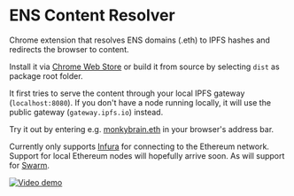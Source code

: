 # ENS Content Resolver

Chrome extension that resolves ENS domains (.eth) to IPFS hashes and redirects the browser to content.

Install it via [Chrome Web Store](https://chrome.google.com/webstore/detail/ens-content-resolver/ifgfopmoihnnicfgcpafgibiinfkodjf) or build it from source by selecting `dist` as package root folder.

It first tries to serve the content through your local IPFS gateway (`localhost:8080`). If you don't have a node running locally, it will use the public gateway (`gateway.ipfs.io`) instead.

Try it out by entering e.g. [monkybrain.eth](http://monkybrain.eth) in your browser's address bar.

Currently only supports [Infura](https://infura.io) for connecting to the Ethereum network. Support for local Ethereum nodes will hopefully arrive soon. As will support for [Swarm](https://ethersphere.github.io/swarm-home/).

[![Video demo](https://img.youtube.com/vi/9YbWr4ouiPw/0.jpg)](https://www.youtube.com/watch?v=9YbWr4ouiPw)
